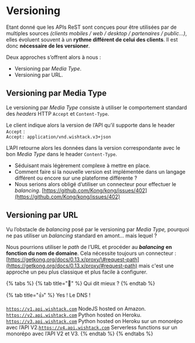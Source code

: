 # Versioning

Etant donné que les APIs ReST sont conçues pour être utilisées par de multiples sources _\(clients mobiles / web / desktop / partenaires / public…\)_, elles évoluent souvent à un **rythme différent de celui des clients**. Il est donc **nécessaire de les versioner**.

Deux approches s’offrent alors à nous :

* Versioning par _Media Type_.
* Versioning par URL.

## Versioning par Media Type

Le versioning par _Media Type_ consiste à utiliser le comportement standard des _headers_ HTTP `Accept` et `Content-Type`.

Le client indique alors la version de l’API qu’il supporte dans le header `Accept` :  
`Accept: application/vnd.wishtack.v3+json`

L’API retourne alors les données dans la version correspondante avec le bon _Media Type_ dans le header `Content-Type`.

* Séduisant mais légèrement complexe à mettre en place.
* Comment faire si la nouvelle version est implémentée dans un langage différent ou encore sur une plateforme différente ?
* Nous serions alors obligé d’utiliser un connecteur pour effectuer le _balancing_. [https://github.com/Kong/kong/issues/402](https://github.com/Kong/kong/issues/402)

## Versioning par URL

Vu l’obstacle de _balancing_ posé par le versioning par _Media Type,_ pourquoi ne pas utiliser un _balancing_ standard en amont… mais lequel ?

Nous pourrions utiliser le _path_ de l’URL et procéder au _**balancing**_ **en fonction du nom de domaine**. Cela nécessite toujours un connecteur : [https://getkong.org/docs/0.13.x/proxy/\#request-path](https://getkong.org/docs/0.13.x/proxy/#request-path) mais c'est une approche un peu plus classique et plus facile à configurer.

{% tabs %}
{% tab title="🧐" %}
Qui dit mieux ?
{% endtab %}

{% tab title="👍" %}
Yes ! Le DNS !  
  
[`https://v1.api.wishtack.com`](https://v1.api.wishtack.com/) NodeJS hosted on Amazon.  
[`https://v2.api.wishtack.com`](https://v2.api.wishtack.com/) Python hosted on Heroku.  
[`https://v3.api.wishtack.com`](https://v3.api.wishtack.com/) Python hosted on Heroku sur un monorépo avec l’API V2.[`https://v4.api.wishtack.com`](https://v3.api.wishtack.com/) Serverless functions sur un monorépo avec l’API V2 et V3.
{% endtab %}
{% endtabs %}


